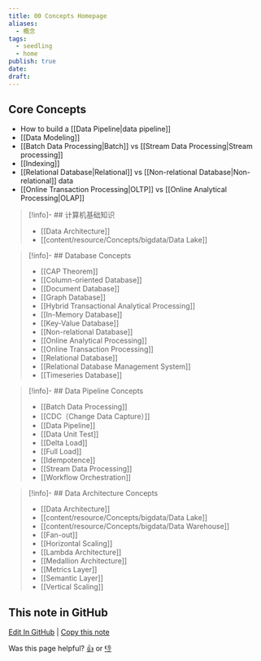 ```yaml
---
title: 00 Concepts Homepage
aliases:
  - 概念
tags:
  - seedling
  - home
publish: true
date: 
draft:
---
```


## Core Concepts

- How to build a [[Data Pipeline|data pipeline]]
- [[Data Modeling]]
- [[Batch Data Processing|Batch]] vs [[Stream Data Processing|Stream processing]]
- [[Indexing]]
- [[Relational Database|Relational]] vs [[Non-relational Database|Non-relational]] data
- [[Online Transaction Processing|OLTP]] vs [[Online Analytical Processing|OLAP]]

> [!info]- ## 计算机基础知识
> 
>
>- [[Data Architecture]]
>- [[content/resource/Concepts/bigdata/Data Lake]]


> [!info]- ## Database Concepts
>
>- [[CAP Theorem]]
>- [[Column-oriented Database]]
>- [[Document Database]]
>- [[Graph Database]]
>- [[Hybrid Transactional Analytical Processing]]
>- [[In-Memory Database]]
>- [[Key-Value Database]]
>- [[Non-relational Database]]
>- [[Online Analytical Processing]]
>- [[Online Transaction Processing]]
>- [[Relational Database]]
>- [[Relational Database Management System]]
>- [[Timeseries Database]]

> [!info]- ## Data Pipeline Concepts
>
>- [[Batch Data Processing]]
>- [[CDC（Change Data Capture）]]
>- [[Data Pipeline]]
>- [[Data Unit Test]]
>- [[Delta Load]]
>- [[Full Load]]
>- [[Idempotence]]
>- [[Stream Data Processing]]
>- [[Workflow Orchestration]]

> [!info]- ## Data Architecture Concepts
>
>- [[Data Architecture]]
>- [[content/resource/Concepts/bigdata/Data Lake]]
>- [[content/resource/Concepts/bigdata/Data Warehouse]]
>- [[Fan-out]]
>- [[Horizontal Scaling]]
>- [[Lambda Architecture]]
>- [[Medallion Architecture]]
>- [[Metrics Layer]]
>- [[Semantic Layer]]
>- [[Vertical Scaling]]



## This note in GitHub

<span class="git-footer">[Edit In GitHub](https://github.dev/data-engineering-community/data-engineering-wiki/blob/main/Concepts/Concepts.md "git-hub-edit-note") | [Copy this note](https://raw.githubusercontent.com/data-engineering-community/data-engineering-wiki/main/Concepts/Concepts.md "git-hub-copy-note")</span>

<span class="git-footer">Was this page helpful?
[👍](https://tally.so/r/mOaxjk?rating=Yes&url=https://dataengineering.wiki/Concepts/Concepts) or [👎](https://tally.so/r/mOaxjk?rating=No&url=https://dataengineering.wiki/Concepts/Concepts)</span>
